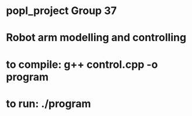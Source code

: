 # popl_project Group 37
# Robot arm modelling and controlling

# to compile: g++ control.cpp -o program
# to run: ./program

